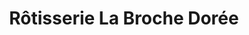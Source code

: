 ---
title: "Rôtisserie La Broche Dorée"
url: /roquebrune-sur-argens/rotisserie-la-broche-doree/
shop: boucherie
---